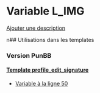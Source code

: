 # Variable L_IMG
[Ajouter une description](https://fa-tvars.appspot.com/L_IMG)

n## Utilisations dans les templates

### Version PunBB

#### [Template profile_edit_signature](punbb/profile_edit_signature.md)
* [Variable à la ligne 50](../punbb/profile_edit_signature.tpl#L50)
